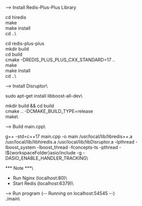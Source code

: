 
--> Install Redis-Plus-Plus Library

cd hiredis\
make\
make install\
cd ..\

cd redis-plus-plus\
mkdir build\
cd build\
cmake -DREDIS_PLUS_PLUS_CXX_STANDARD=17 ..\
make\
make install\
cd ..\

--> Install  Disruptor\

sudo apt-get install libboost-all-dev\

mkdir build && cd build\
cmake .. -DCMAKE_BUILD_TYPE=release\
make\

--> Build main.cpp\

g++ -std=c++17 main.cpp -o main /usr/local/lib/libredis++.a /usr/local/lib/libhiredis.a /usr/local/lib/libDisruptor.a -lpthread -lboost_system -lboost_thread -fconcepts-ts -pthread -I${workspaceFolder}asio/include -g -DASIO_ENABLE_HANDLER_TRACKING\

*** Note ***\
+ Run Nginx (localhost:80)\
+ Start Redis (localhost:6379)\

--> Run program  (-- Running on localhost:54545 --)\
./main\
